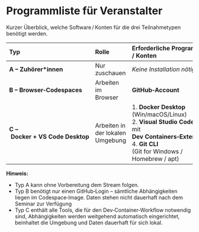 # Programmliste für Veranstalter

Kurzer Überblick, welche Software / Konten für die drei Teilnahmetypen benötigt werden.

| Typ                              | Rolle                            | Erforderliche Programme / Konten                                                                                                                                |
| :------------------------------- | :------------------------------- | :-------------------------------------------------------------------------------------------------------------------------------------------------------------- |
| **A – Zuhörer*innen**            | Nur zuschauen                    | *Keine Installation nötig*                                                                                                                                      |
| **B – Browser‑Codespaces**       | Arbeiten im Browser              | **GitHub‑Account**                                                                                                                                              |
| **C – Docker + VS Code Desktop** | Arbeiten in der lokalen Umgebung | 1. **Docker Desktop** (Win/macOS/Linux)<br>2. **Visual Studio Code**<br> mit **Dev Containers‑Extension** <br>4. **Git CLI** (Git for Windows / Homebrew / apt) |

**Hinweis:**  
* Typ A kann ohne Vorbereitung dem Stream folgen.  
* Typ B benötigt nur einen GitHub‑Login – sämtliche Abhängigkeiten liegen im Codespace‑Image.  Daten stehen nicht dauerhaft nach dem Seminar zur Verfügung  
* Typ C enthält alle Tools, die für den Dev‑Container‑Workflow notwendig sind, Abhängigkeiten werden weitgehend automatisch eingerichtet, beinhaltet die Umgebung und Daten dauerhaft für sich lokal.  